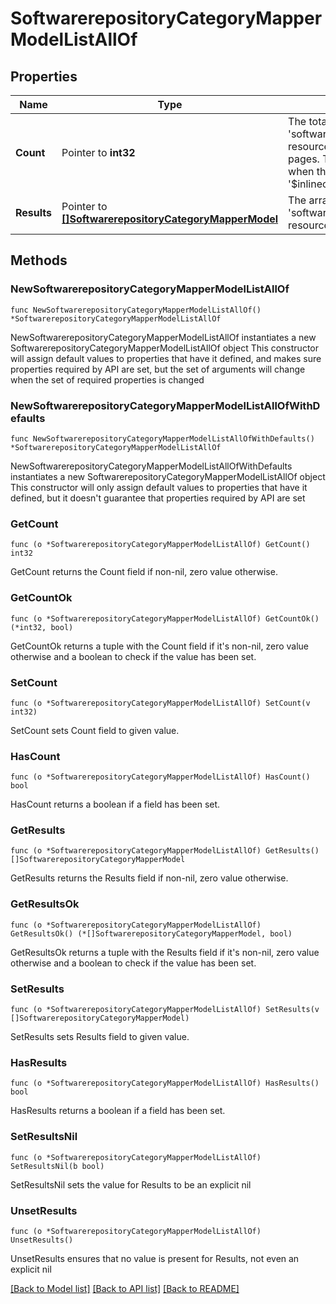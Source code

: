 # SoftwarerepositoryCategoryMapperModelListAllOf

## Properties

Name | Type | Description | Notes
------------ | ------------- | ------------- | -------------
**Count** | Pointer to **int32** | The total number of &#39;softwarerepository.CategoryMapperModel&#39; resources matching the request, accross all pages. The &#39;Count&#39; attribute is included when the HTTP GET request includes the &#39;$inlinecount&#39; parameter. | [optional] 
**Results** | Pointer to [**[]SoftwarerepositoryCategoryMapperModel**](SoftwarerepositoryCategoryMapperModel.md) | The array of &#39;softwarerepository.CategoryMapperModel&#39; resources matching the request. | [optional] 

## Methods

### NewSoftwarerepositoryCategoryMapperModelListAllOf

`func NewSoftwarerepositoryCategoryMapperModelListAllOf() *SoftwarerepositoryCategoryMapperModelListAllOf`

NewSoftwarerepositoryCategoryMapperModelListAllOf instantiates a new SoftwarerepositoryCategoryMapperModelListAllOf object
This constructor will assign default values to properties that have it defined,
and makes sure properties required by API are set, but the set of arguments
will change when the set of required properties is changed

### NewSoftwarerepositoryCategoryMapperModelListAllOfWithDefaults

`func NewSoftwarerepositoryCategoryMapperModelListAllOfWithDefaults() *SoftwarerepositoryCategoryMapperModelListAllOf`

NewSoftwarerepositoryCategoryMapperModelListAllOfWithDefaults instantiates a new SoftwarerepositoryCategoryMapperModelListAllOf object
This constructor will only assign default values to properties that have it defined,
but it doesn't guarantee that properties required by API are set

### GetCount

`func (o *SoftwarerepositoryCategoryMapperModelListAllOf) GetCount() int32`

GetCount returns the Count field if non-nil, zero value otherwise.

### GetCountOk

`func (o *SoftwarerepositoryCategoryMapperModelListAllOf) GetCountOk() (*int32, bool)`

GetCountOk returns a tuple with the Count field if it's non-nil, zero value otherwise
and a boolean to check if the value has been set.

### SetCount

`func (o *SoftwarerepositoryCategoryMapperModelListAllOf) SetCount(v int32)`

SetCount sets Count field to given value.

### HasCount

`func (o *SoftwarerepositoryCategoryMapperModelListAllOf) HasCount() bool`

HasCount returns a boolean if a field has been set.

### GetResults

`func (o *SoftwarerepositoryCategoryMapperModelListAllOf) GetResults() []SoftwarerepositoryCategoryMapperModel`

GetResults returns the Results field if non-nil, zero value otherwise.

### GetResultsOk

`func (o *SoftwarerepositoryCategoryMapperModelListAllOf) GetResultsOk() (*[]SoftwarerepositoryCategoryMapperModel, bool)`

GetResultsOk returns a tuple with the Results field if it's non-nil, zero value otherwise
and a boolean to check if the value has been set.

### SetResults

`func (o *SoftwarerepositoryCategoryMapperModelListAllOf) SetResults(v []SoftwarerepositoryCategoryMapperModel)`

SetResults sets Results field to given value.

### HasResults

`func (o *SoftwarerepositoryCategoryMapperModelListAllOf) HasResults() bool`

HasResults returns a boolean if a field has been set.

### SetResultsNil

`func (o *SoftwarerepositoryCategoryMapperModelListAllOf) SetResultsNil(b bool)`

 SetResultsNil sets the value for Results to be an explicit nil

### UnsetResults
`func (o *SoftwarerepositoryCategoryMapperModelListAllOf) UnsetResults()`

UnsetResults ensures that no value is present for Results, not even an explicit nil

[[Back to Model list]](../README.md#documentation-for-models) [[Back to API list]](../README.md#documentation-for-api-endpoints) [[Back to README]](../README.md)



